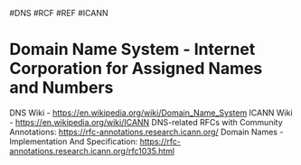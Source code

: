 #DNS #RCF #REF #ICANN

# Domain Name System - Internet Corporation for Assigned Names and Numbers

DNS Wiki - https://en.wikipedia.org/wiki/Domain_Name_System
ICANN Wiki - https://en.wikipedia.org/wiki/ICANN
DNS-related RFCs with Community Annotations: https://rfc-annotations.research.icann.org/
Domain Names - Implementation And Specification: https://rfc-annotations.research.icann.org/rfc1035.html
